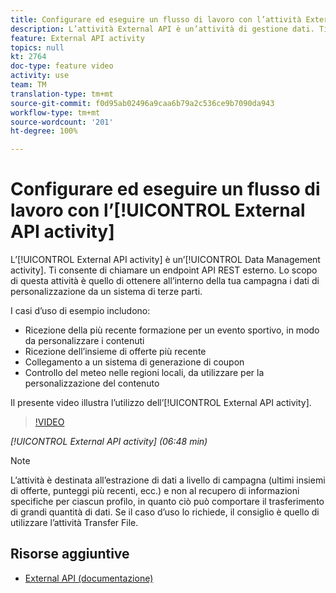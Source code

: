 ```yaml
---
title: Configurare ed eseguire un flusso di lavoro con l’attività External API
description: L’attività External API è un’attività di gestione dati. Ti consente di chiamare un endpoint API REST esterno. Lo scopo di questa attività è quello di ottenere all’interno della tua campagna i dati di personalizzazione da un sistema di terze parti.
feature: External API activity
topics: null
kt: 2764
doc-type: feature video
activity: use
team: TM
translation-type: tm+mt
source-git-commit: f0d95ab02496a9caa6b79a2c536ce9b7090da943
workflow-type: tm+mt
source-wordcount: '201'
ht-degree: 100%

---
```



# Configurare ed eseguire un flusso di lavoro con l’[!UICONTROL External API activity]

L’[!UICONTROL External API activity] è un’[!UICONTROL Data Management activity]. Ti consente di chiamare un endpoint API REST esterno. Lo scopo di questa attività è quello di ottenere all’interno della tua campagna i dati di personalizzazione da un sistema di terze parti.

I casi d’uso di esempio includono:

* Ricezione della più recente formazione per un evento sportivo, in modo da personalizzare i contenuti
* Ricezione dell’insieme di offerte più recente
* Collegamento a un sistema di generazione di coupon
* Controllo del meteo nelle regioni locali, da utilizzare per la personalizzazione del contenuto

Il presente video illustra l’utilizzo dell’[!UICONTROL External API activity].

>[!VIDEO](https://video.tv.adobe.com/v/28200/?quality=12)

*[!UICONTROL External API activity] (06:48 min)*

>[!NOTE]
>
>L’attività è destinata all’estrazione di dati a livello di campagna (ultimi insiemi di offerte, punteggi più recenti, ecc.) e non al recupero di informazioni specifiche per ciascun profilo, in quanto ciò può comportare il trasferimento di grandi quantità di dati. Se il caso d’uso lo richiede, il consiglio è quello di utilizzare l’attività Transfer File.

## Risorse aggiuntive

* [External API (documentazione)](https://docs.adobe.com/content/help/it-IT/campaign-standard/using/managing-processes-and-data/data-management-activities/external-api.html)

